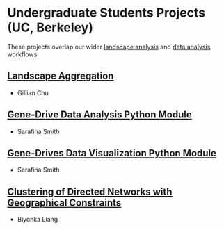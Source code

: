# Undergraduate Students Projects (UC, Berkeley)

These projects overlap our wider [landscape analysis](https://chipdelmal.github.io/MoNeT/Networks.html) and [data analysis](https://chipdelmal.github.io/MoNeT/DataAnalysis.html) workflows.

##  [Landscape Aggregation](https://chipdelmal.github.io/MoNeT/LandscapeAggregation.html)

* Gillian Chu

##  [Gene-Drive Data Analysis Python Module](https://chipdelmal.github.io/MoNeT/PythonModule.html)

* Sarafina Smith

##  [Gene-Drives Data Visualization Python Module](https://chipdelmal.github.io/MoNeT/DataVisualization.html)

* Sarafina Smith

##  [Clustering of Directed Networks with Geographical Constraints](https://chipdelmal.github.io/MoNeT/Community.html)

* Biyonka Liang
